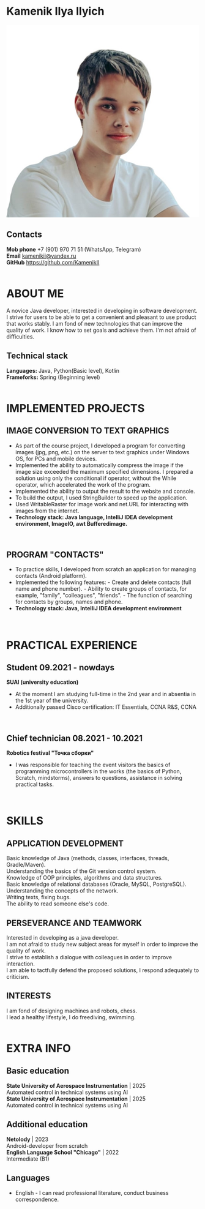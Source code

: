 # Kamenik Ilya Ilyich
![image](index.jpg)
## Contacts
**Mob phone** +7 (901) 970 71 51 (WhatsApp, Telegram) <br/>
**Email** kamenikii@yandex.ru <br/>
**GitHub** https://github.com/KamenikII <br/>
<br/>

# ABOUT ME
A novice Java developer, interested in developing in software development. I strive for users to be able to get a convenient and pleasant to use product that works stably. I am fond of new technologies that can improve the quality of work. I know how to set goals and achieve them. I'm not afraid of difficulties.
## Technical stack
**Languages:** Java, Python(Basic level), Kotlin <br/>
**Frameforks:** Spring (Beginning level) <br/>
<br/>

# IMPLEMENTED PROJECTS
## IMAGE CONVERSION TO TEXT GRAPHICS 
- As part of the course project, I developed a program for converting images (jpg, png, etc.) on the server to text graphics under Windows OS, for PCs and mobile devices.
- Implemented the ability to automatically compress the image if the image size exceeded the maximum specified dimensions. I prepared a solution using only the conditional if operator, without the While operator, which accelerated the work of the program. 
- Implemented the ability to output the result to the website and console. 
- To build the output, I used StringBuilder to speed up the application. 
- Used WritableRaster for image work and net.URL for interacting with images from the internet. 
- **Technology stack: Java language, IntelliJ IDEA development environment, ImageIO, awt Bufferedimage.** <br/>
<br/>

## PROGRAM "CONTACTS" 
- To practice skills, I developed from scratch an application for managing contacts (Android platform).
- Implemented the following features: - Create and delete contacts (full name and phone number). - Ability to create groups of contacts, for example, "family", "colleagues", "friends". - The function of searching for contacts by groups, names and phone. 
- **Technology stack: Java, IntelliJ IDEA development environment** <br/>
<br/> 

# PRACTICAL EXPERIENCE
## **Student** 09.2021 - nowdays
**SUAI (university education)**
- At the moment I am studying full-time in the 2nd year and in absentia in the 1st year of the university.
- Additionally passed Cisco certification: IT Essentials, CCNA R&S, CCNA <br/>
<br/>

## **Chief technician** 08.2021 - 10.2021
**Robotics festival "Точка сборки"**
- I was responsible for teaching the event visitors the basics of programming microcontrollers in the works (the basics of Python, Scratch, mindstorms), answers to questions, assistance in solving practical tasks. <br/> 
<br/> 

# SKILLS
## APPLICATION DEVELOPMENT 
Basic knowledge of Java (methods, classes, interfaces, threads, Gradle/Maven). <br/>
Understanding the basics of the Git version control system. <br/>
Knowledge of OOP principles, algorithms and data structures. <br/>
Basic knowledge of relational databases (Oracle, MySQL, PostgreSQL). <br/> 
Understanding the concepts of the network. <br/>
Writing texts, fixing bugs. <br/>
The ability to read someone else's code. <br/> 
## PERSEVERANCE AND TEAMWORK 
Interested in developing as a java developer. <br/>
I am not afraid to study new subject areas for myself in order to improve the quality of work. <br/>
I strive to establish a dialogue with colleagues in order to improve interaction. <br/>
I am able to tactfully defend the proposed solutions, I respond adequately to criticism. <br/>
## INTERESTS
I am fond of designing machines and robots, chess. <br/>
I lead a healthy lifestyle, I do freediving, swimming. <br/>
<br/>

# EXTRA INFO
## Basic education
**State University of Aerospace Instrumentation** | 2025 <br/>
Automated control in technical systems using AI <br/>
**State University of Aerospace Instrumentation** | 2025 <br/>
Automated control in technical systems using AI <br/>
## Additional education
**Netolody** | 2023 <br/>
Android-developer from scratch <br/>
**English Language School "Chicago"** | 2022 <br/>
Intermediate (B1) <br/>

## Languages
- English - I can read professional literature, conduct business correspondence.
